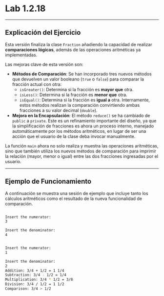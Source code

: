 # Lab 1.2.18

-----

## Explicación del Ejercicio

Esta versión finaliza la clase `Fraction` añadiendo la capacidad de realizar **comparaciones lógicas**, además de las operaciones aritméticas ya implementadas.

Las mejoras clave de esta versión son:

  * **Métodos de Comparación**: Se han incorporado tres nuevos métodos que devuelven un valor booleano (`true` o `false`) para comparar la fracción actual con otra:
      * `isGreater()`: Determina si la fracción es **mayor que** otra.
      * `isLess()`: Determina si la fracción es **menor que** otra.
      * `isEqual()`: Determina si la fracción es **igual a** otra.
        Internamente, estos métodos realizan la comparación convirtiendo ambas fracciones a su valor decimal (`double`).
  * **Mejora en la Encapsulación**: El método `reduce()` se ha cambiado de `public` a `private`. Este es un refinamiento importante del diseño, ya que la simplificación de fracciones es ahora un proceso interno, manejado automáticamente por los métodos aritméticos, en lugar de ser una acción que el usuario de la clase deba invocar manualmente.

La función `main` ahora no solo realiza y muestra las operaciones aritméticas, sino que también utiliza los nuevos métodos de comparación para imprimir la relación (mayor, menor o igual) entre las dos fracciones ingresadas por el usuario.

-----

## Ejemplo de Funcionamiento

A continuación se muestra una sesión de ejemplo que incluye tanto los cálculos aritméticos como el resultado de la nueva funcionalidad de comparación.

```bash

Insert the numerator: 
3

Insert the denominator: 
4


Insert the numerator: 
1

Insert the denominator: 
2
Addition: 3/4 + 1/2 = 1 1/4
Subtraction: 3/4 - 1/2 = 1/4
Multiplication: 3/4 * 1/2 = 3/8
Division: 3/4 / 1/2 = 1 1/2
Comparison: 3/4 > 1/2
 
```
